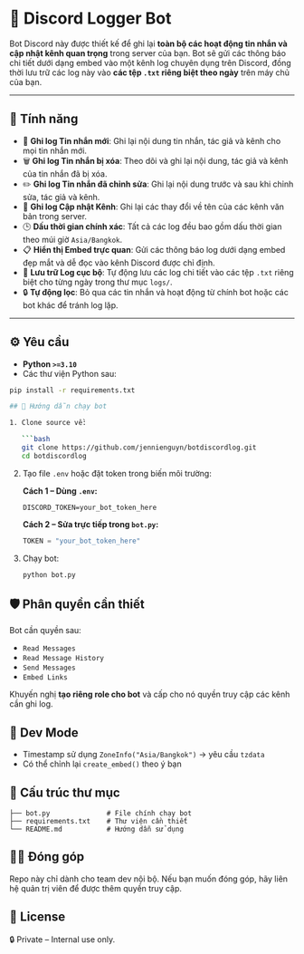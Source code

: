 # 🧠 Discord Logger Bot

Bot Discord này được thiết kế để ghi lại **toàn bộ các hoạt động tin nhắn và cập nhật kênh quan trọng** trong server của bạn. Bot sẽ gửi các thông báo chi tiết dưới dạng embed vào một kênh log chuyên dụng trên Discord, đồng thời lưu trữ các log này vào **các tệp `.txt` riêng biệt theo ngày** trên máy chủ của bạn.

---

## 📌 Tính năng

- 💬 **Ghi log Tin nhắn mới**: Ghi lại nội dung tin nhắn, tác giả và kênh cho mọi tin nhắn mới.
- 🗑️ **Ghi log Tin nhắn bị xóa**: Theo dõi và ghi lại nội dung, tác giả và kênh của tin nhắn đã bị xóa.
- ✏️ **Ghi log Tin nhắn đã chỉnh sửa**: Ghi lại nội dung trước và sau khi chỉnh sửa, tác giả và kênh.
- 📁 **Ghi log Cập nhật Kênh**: Ghi lại các thay đổi về tên của các kênh văn bản trong server.
- 🕒 **Dấu thời gian chính xác**: Tất cả các log đều bao gồm dấu thời gian theo múi giờ `Asia/Bangkok`.
- 📋 **Hiển thị Embed trực quan**: Gửi các thông báo log dưới dạng embed đẹp mắt và dễ đọc vào kênh Discord được chỉ định.
- 💾 **Lưu trữ Log cục bộ**: Tự động lưu các log chi tiết vào các tệp `.txt` riêng biệt cho từng ngày trong thư mục `logs/`.
- 🔒 **Tự động lọc**: Bỏ qua các tin nhắn và hoạt động từ chính bot hoặc các bot khác để tránh log lặp.

---

## ⚙️ Yêu cầu

- **Python `>=3.10`**
- Các thư viện Python sau:

```bash
pip install -r requirements.txt

## 🚀 Hướng dẫn chạy bot

1. Clone source về:

   ```bash
   git clone https://github.com/jennienguyn/botdiscordlog.git
   cd botdiscordlog
   ```

2. Tạo file `.env` hoặc đặt token trong biến môi trường:

   **Cách 1 – Dùng `.env`:**

   ```
   DISCORD_TOKEN=your_bot_token_here
   ```

   **Cách 2 – Sửa trực tiếp trong `bot.py`:**

   ```python
   TOKEN = "your_bot_token_here"
   ```

3. Chạy bot:

   ```bash
   python bot.py
   ```

## 🛡️ Phân quyền cần thiết

Bot cần quyền sau:

* `Read Messages`
* `Read Message History`
* `Send Messages`
* `Embed Links`

Khuyến nghị **tạo riêng role cho bot** và cấp cho nó quyền truy cập các kênh cần ghi log.

## 🧪 Dev Mode

* Timestamp sử dụng `ZoneInfo("Asia/Bangkok")` → yêu cầu `tzdata`
* Có thể chỉnh lại `create_embed()` theo ý bạn

## 📂 Cấu trúc thư mục

```
├── bot.py              # File chính chạy bot
├── requirements.txt    # Thư viện cần thiết
└── README.md           # Hướng dẫn sử dụng
```

## 👨‍💻 Đóng góp

Repo này chỉ dành cho team dev nội bộ. Nếu bạn muốn đóng góp, hãy liên hệ quản trị viên để được thêm quyền truy cập.

## 📄 License

🔒 Private – Internal use only.
